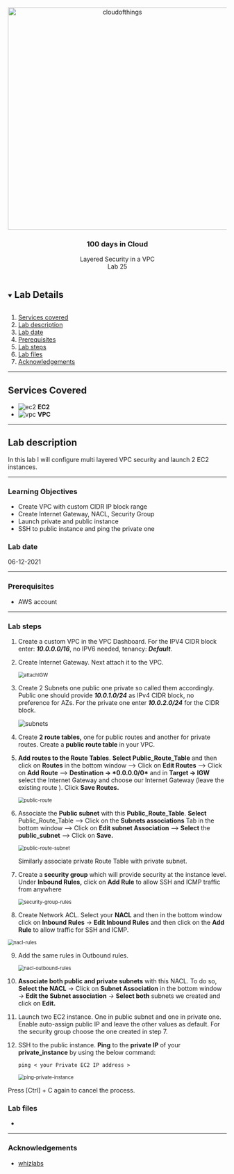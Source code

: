 

<br />

<p align="center">
  <a href="img/">
    <img src="img/lab25_diagram.jpg" alt="cloudofthings" width="511" height="511">
  </a>
  <h3 align="center">100 days in Cloud</h3>
<p align="center">
    Layered Security in a VPC
    <br />
    Lab 25
    <br/>
  </p>





</p>

<details open="open">
  <summary><h2 style="display: inline-block">Lab Details</h2></summary>
  <ol>
    <li><a href="#services-covered">Services covered</a>
    <li><a href="#lab-description">Lab description</a></li>
    </li>
    <li><a href="#lab-date">Lab date</a></li>
    <li><a href="#prerequisites">Prerequisites</a></li>    
    <li><a href="#lab-steps">Lab steps</a></li>
    <li><a href="#lab-files">Lab files</a></li>
    <li><a href="#acknowledgements">Acknowledgements</a></li>
  </ol>
</details>

---

## Services Covered
* ![ec2](https://github.com/CloudedThings/100-Days-in-Cloud/blob/main/images/AmazonEC2.png) **EC2**
* ![vpc](https://github.com/CloudedThings/100-Days-in-Cloud/blob/main/images/VPC.png) **VPC**

---

## Lab description

In this lab I will configure multi layered VPC security and launch 2 EC2 instances.


---

### Learning Objectives
* Create VPC with custom CIDR IP block range
* Create Internet Gateway, NACL, Security Group
* Launch private and public instance
* SSH to public instance and ping the private one

### Lab date
06-12-2021

---

### Prerequisites
* AWS account

---

### Lab steps
1. Create a custom VPC in the VPC Dashboard. For the IPV4 CIDR block enter: ***10.0.0.0/16***, no IPV6 needed, tenancy: ***Default***. 

2. Create Internet Gateway. Next attach it to the VPC. 

   <img src="img/lab25_attachIGW.jpg" alt="attachIGW" style="zoom:80%;" />

3. Create 2 Subnets one public one private so called them accordingly. Public one should provide ***10.0.1.0/24*** as IPv4 CIDR block, no preference for AZs. For the private one enter ***10.0.2.0/24*** for the CIDR block. 

   ![subnets](img/lab25_subnets.jpg)

4. Create **2 route tables,** one for public routes and another for private routes. Create a **public route table** in your VPC.

5. **Add routes to the Route Tables**. **Select Public_Route_Table** and then click on **Routes** in the bottom window --> Click on **Edit Routes** --> Click on **Add Route** --> **Destination → \*0.0.0.0/0\*** and in **Target → IGW** select the Internet Gateway and choose our Internet Gateway (leave the existing route ). Click **Save Routes.**

   <img src="img/lab25_public_route.jpg" alt="public-route" style="zoom:80%;" />

6. Associate the **Public subnet** with this **Public_Route_Table**. **Select** Public_Route_Table --> Click on the **Subnets associations** Tab in the bottom window --> Click on **Edit subnet Association** --> **Select** the **public_subnet** --> Click on **Save.**

   <img src="img/lab25_public_route_subnet.jpg" alt="public-route-subnet" style="zoom:80%;" />

   Similarly associate private Route Table with private subnet. 

7. Create a **security group** which will provide security at the instance level. Under **Inbound Rules,** click on **Add Rule** to allow SSH and ICMP traffic from anywhere

   <img src="img/lab25_security_group_rules.jpg" alt="security-group-rules" style="zoom:80%;" />

8.  Create Network ACL. Select your **NACL** and then in the bottom window click on **Inbound Rules** → **Edit Inbound Rules** and then click on the **Add Rule** to allow traffic for SSH and ICMP.

   <img src="img/lab25_nacl_rules.jpg" alt="nacl-rules" style="zoom:80%;" />

9. Add the same rules in Outbound rules.

   <img src="img/lab25_nacl_outbound_rules.jpg" alt="nacl-outbound-rules" style="zoom:80%;" />

10. **Associate both public and private subnets** with this NACL. To do so, **Select the NACL** → Click on **Subnet Association** in the bottom window → **Edit the Subnet association** → **Select both** subnets we created and click on **Edit.**

11. Launch two EC2 instance. One in public subnet and one in private one. Enable auto-assign public IP and leave the other values as default. For the security group choose the one created in step 7.

12. SSH to the public instance. **Ping** to the **private IP** of your **private_instance** by using the below command:

    ```
    ping < your Private EC2 IP address >
    ```

    <img src="img/lab25_ping_private_instance.jpg" alt="ping-private-instance" style="zoom:80%;" />

   Press [Ctrl] + C again to cancel the process.

    


### Lab files

* 
---

### Acknowledgements
* [whizlabs](https://play.whizlabs.com/site/task_details?lab_type=1&task_id=66&quest_id=35)

